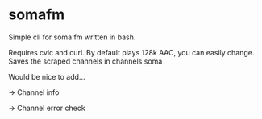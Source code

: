 # somafm
Simple cli for soma fm written in bash.

Requires cvlc and curl.
By default plays 128k AAC, you can easily change.
Saves the scraped channels in channels.soma
 
Would be nice to add...

-> Channel info

-> Channel error check
